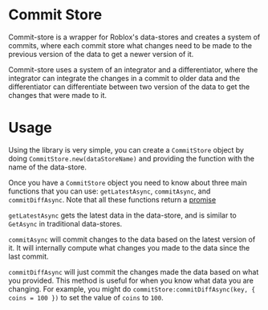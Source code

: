 # Commit Store
Commit-store is a wrapper for Roblox's data-stores and creates a system of commits, where each commit store what changes need to be made to the previous version of the data to get a newer version of it.

Commit-store uses a system of an integrator and a differentiator, where the integrator can integrate the changes in a commit to older data and the differentiator can differentiate between two version of the data to get the changes that were made to it.

# Usage
Using the library is very simple, you can create a `CommitStore` object by doing `CommitStore.new(dataStoreName)` and providing the function with the name of the data-store.

Once you have a `CommitStore` object you need to know about three main functions that you can use: `getLatestAsync`, `commitAsync`, and `commitDiffAsync`. Note that all these functions return a [promise](https://eryn.io/roblox-lua-promise/)

`getLatestAsync` gets the latest data in the data-store, and is similar to `GetAsync` in traditional data-stores.

`commitAsync` will commit changes to the data based on the latest version of it. It will internally compute what changes you made to the data since the last commit.

`commitDiffAsync` will just commit the changes made the data based on what you provided. This method is useful for when you know what data you are changing. For example, you might do `commitStore:commitDiffAsync(key, { coins = 100 })` to set the value of `coins` to `100`.
